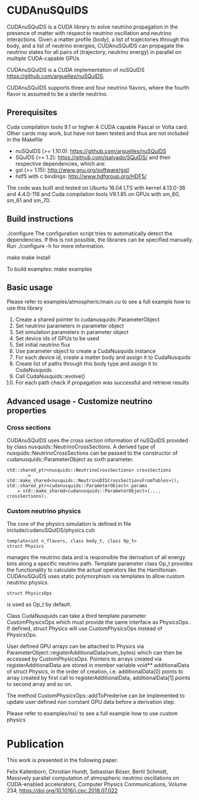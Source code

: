 
# CUDAnuSQuIDS

CUDAnuSQuIDS is a CUDA library to solve neutrino propagation in the presence of matter
with respect to neutrino oscillation and neutrino interactions.
Given a matter profile (body), a list of trajectories through this body, and a list of neutrino energies,
CUDAnuSQuIDS can propagate the neutrino states for all pairs of (trajectory, neutrino energy) in parallel
on multiple CUDA-capable GPUs

CUDAnuSQuIDS is a CUDA implementation of nuSQuIDS https://github.com/arguelles/nuSQuIDS.

CUDAnuSQuIDS supports three and four neutrino flavors, where the fourth flavor is assumed to be a sterile neutrino.

## Prerequisites
Cuda compilation tools 9.1 or higher
A CUDA capable Pascal or Volta card. Other cards may work, but have not been tested and thus are not included in the Makefile

* nuSQuIDS (>= 1.10.0): https://github.com/arguelles/nuSQuIDS
* SQuIDS (>= 1.2): https://github.com/jsalvado/SQuIDS/
and their respective dependencies, which are:
* gsl (>= 1.15): http://www.gnu.org/software/gsl/
* hdf5 with c bindings: http://www.hdfgroup.org/HDF5/


The code was built and tested on Ubuntu 16.04 LTS with kernel 4.13.0-36 and 4.4.0-116 and Cuda compilation tools V9.1.85 on GPUs with sm_60, sm_61 and sm_70.

## Build instructions
./configure
The configuration script tries to automatically detect the dependencies.
If this is not possible, the libraries can be specified manually.
Run ./configure -h for more information.

make
make install

To build examples:
make examples

## Basic usage
Please refer to examples/atmospheric/main.cu to see a full example how to use this library


1. Create a shared pointer to cudanusquids::ParameterObject
2. Set neutrino parameters in parameter object
3. Set simulation parameters in parameter object
4. Set device ids of GPUs to be used
5. Set initial neutrino flux
6. Use parameter object to create a CudaNusquids instance
7. For each device id, create a matter body and assign it to CudaNusquids
8. Create list of paths through this body type and assign it to CudaNusquids
9. Call CudaNusquids::evolve()
10. For each path check if propagation was successful and retrieve results


## Advanced usage - Customize neutrino properties

### Cross sections
CUDAnuSQuIDS uses the cross section information of nuSQuIDS provided by class nusquids::NeutrinoCrossSections.
A derived type of nusquids::NeutrinoCrossSections can be passed to the constructor of cudanusquids::ParameterObject as sixth parameter.

```
std::shared_ptr<nusquids::NeutrinoCrossSections> crossSections
        = std::make_shared<nusquids::NeutrinoDISCrossSectionsFromTables>();
std::shared_ptr<cudanusquids::ParameterObject> params
    = std::make_shared<cudanusquids::ParameterObject>(..., crossSections);
```

### Custom neutrino physics

The core of the physics simulation is defined in file include/cudanuSQuIDS/physics.cuh

    template<int n_flavors, class body_t, class Op_t>
    struct Physics

manages the neutrino data and is responsible the derivation of all energy bins along a specific neutrino path.
Template parameter class Op_t provides the functionality to calculate the actual operators like the Hamiltonian.
CUDAnuSQuIDS uses static polymorphism via templates to allow custom neutrino physics.

    struct PhysicsOps

is used as Op_t by default.

Class CudaNusquids can take a third template parameter CustomPhysicsOps which must provide the same interface as PhysicsOps.
If defined, struct Physics will use CustomPhysicsOps instead of PhysicsOps.

User defined GPU arrays can be attached to Physics via ParameterObject::registerAdditionalData(num_bytes) which can then be accessed by CustomPhysicsOps.
Pointers to arrays created via registerAdditionalData are stored in member variable void** additionalData of struct Physics, in the order of creation,
i.e. additionalData[0] points to array created by first call to registerAdditionalData, additionalData[1] points to second array and so on.

The method CustomPhysicsOps::addToPrederive can be implemented to update user defined non constant GPU data before a derivation step.

Please refer to examples/nsi/ to see a full example how to use custom physics

# Publication
This work is presented in the following paper.

Felix Kallenborn, Christian Hundt, Sebastian Böser, Bertil Schmidt, Massively parallel computation of atmospheric neutrino oscillations on CUDA-enabled accelerators, Computer Physics Communications, Volume 234, https://doi.org/10.1016/j.cpc.2018.07.022
